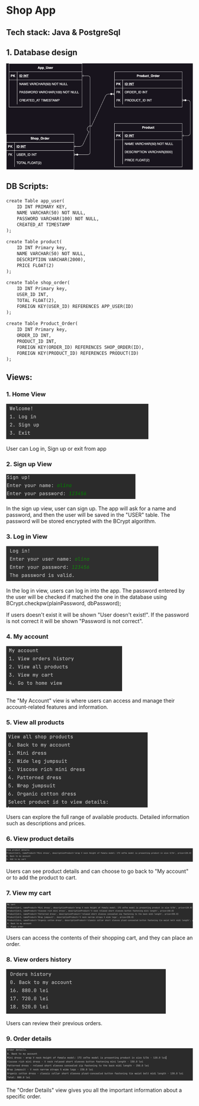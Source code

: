 # Shop App

## Tech stack: Java & PostgreSql

## 1. Database design
![db-diagram.png](photos%2Fdb-diagram.png)

## DB Scripts:


```
create Table app_user(
	ID INT PRIMARY KEY,
	NAME VARCHAR(50) NOT NULL,
	PASSWORD VARCHAR(100) NOT NULL,
	CREATED_AT TIMESTAMP
);
```
```
create Table product(
	ID INT Primary key,
	NAME VARCHAR(50) NOT NULL,
	DESCRIPTION VARCHAR(2000),
	PRICE FLOAT(2)
);
```
```
create Table shop_order(
	ID INT Primary key,
	USER_ID INT,
	TOTAL FLOAT(2),
	FOREIGN KEY(USER_ID) REFERENCES APP_USER(ID)
);
```
```
create Table Product_Order(
	ID INT Primary key,
	ORDER_ID INT,
	PRODUCT_ID INT,
	FOREIGN KEY(ORDER_ID) REFERENCES SHOP_ORDER(ID),
	FOREIGN KEY(PRODUCT_ID) REFERENCES PRODUCT(ID)
);
```

## Views:

### 1. Home View
![home-view.png](photos%2Fhome-view.png)

User can Log in, Sign up or exit from app

### 2. Sign up View
![sign-up.png](photos%2Fsign-up.png)

In the sign up view, user can sign up. The app will ask for a name and password, and then the user will be saved in the "USER" table. The password will be stored encrypted with the BCrypt algorithm.

### 3. Log in View
![log-in.png](photos%2Flog-in.png)

In the log in view, users can log in into the app. The password entered by the user will be checked if matched the one in the database using BCrypt.checkpw(plainPassword, dbPassword);

If users doesn't exist it will be shown "User doesn't exist!". If the password is not correct it will be shown "Password is not correct".

### 4. My account
![my-account.png](photos%2Fmy-account.png)

The "My Account" view is where users can access and manage their account-related features and information.

### 5. View all products
![view-all-products.png](photos%2Fview-all-products.png)

Users can explore the full range of available products. Detailed information such as descriptions and prices.

### 6. View product details
![view-products-details.png](photos%2Fview-products-details.png)

Users can see product details and can choose to go back to "My account" or to add the product to cart.

### 7. View my cart
![view-my-cart.png](photos%2Fview-my-cart.png)

Users can access the contents of their shopping cart, and they can place an order.

### 8. View orders history
![view-orders-history.png](photos%2Fview-orders-history.png)

Users can review their previous orders.

### 9. Order details
![view-order-details.png](photos%2Fview-order-details.png)

The "Order Details" view gives you all the important information about a specific order. 
